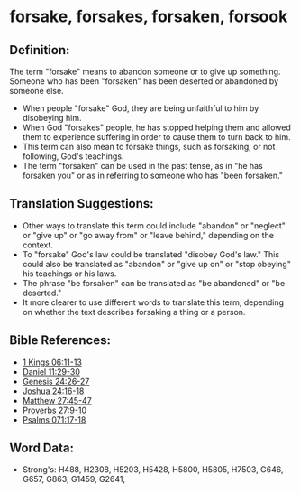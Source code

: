 # forsake, forsakes, forsaken, forsook #

## Definition: ##

The term "forsake" means to abandon someone or to give up something. Someone who has been "forsaken" has been deserted or abandoned by someone else.

* When people "forsake" God, they are being unfaithful to him by disobeying him.
* When God "forsakes" people, he has stopped helping them and allowed them to experience suffering in order to cause them to turn back to him. 
* This term can also mean to forsake things, such as forsaking, or not following, God's teachings.
* The term "forsaken" can be used in the past tense, as in "he has forsaken you" or as in referring to someone who has "been forsaken."

## Translation Suggestions: ##

* Other ways to translate this term could include "abandon" or "neglect" or "give up" or "go away from" or "leave behind," depending on the context.
* To "forsake" God's law could be translated "disobey God's law." This could also be translated as "abandon" or "give up on" or "stop obeying" his teachings or his laws.
* The phrase "be forsaken" can be translated as "be abandoned" or "be deserted."
* It more clearer to use different words to translate this term, depending on whether the text describes forsaking a thing or a person.

## Bible References: ##

* [1 Kings 06:11-13](rc://en/tn/help/1ki/06/11)
* [Daniel 11:29-30](rc://en/tn/help/dan/11/29)
* [Genesis 24:26-27](rc://en/tn/help/gen/24/26)
* [Joshua 24:16-18](rc://en/tn/help/jos/24/16)
* [Matthew 27:45-47](rc://en/tn/help/mat/27/45)
* [Proverbs 27:9-10](rc://en/tn/help/pro/27/09)
* [Psalms 071:17-18](rc://en/tn/help/psa/071/017)


## Word Data: ##

* Strong's: H488, H2308, H5203, H5428, H5800, H5805, H7503, G646, G657, G863, G1459, G2641,
